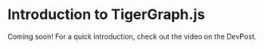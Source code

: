 # Introduction to TigerGraph.js

Coming soon! For a quick introduction, check out the video on the DevPost.
